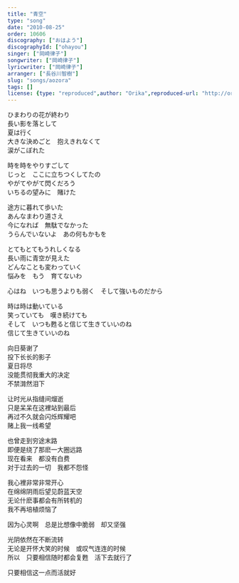 ```yaml
---
title: "青空"
type: "song"
date: "2010-08-25"
order: 10606
discography: ["おはよう"]
discographyId: ["ohayou"]
singer: ["岡崎律子"]
songwriter: ["岡崎律子"]
lyricwriter: ["岡崎律子"]
arranger: ["長谷川智樹"]
slug: "songs/aozora"
tags: []
license: {type: "reproduced",author: "Orika",reproduced-url: "http://orikamushi.myweb.hinet.net/",reproduced-website: "織歌蟲網站"}
---
```


ひまわりの花が終わり   
長い影を落として   
夏は行く   
大きな決めごと　抱えきれなくて   
涙がこぼれた   
  
時を時をやりすごして   
じっと　ここに立ちつくしてたの   
やがてやがて閃くだろう   
いちるの望みに　賭けた   
  
途方に暮れて歩いた   
あんなまわり道さえ   
今になれば　無駄でなかった   
うらんでいないよ　あの何もかもを   
  
とてもとてもうれしくなる   
長い雨に青空が見えた   
どんなことも変わっていく   
悩みを　もう　育てないわ   
  
心はね　いつも思うよりも弱く　そして強いものだから   
  
時は時は動いている   
笑っていても　嘆き続けても   
そして　いつも甦ると信じて生きていいのね   
信じて生きていいのね  
  
向日葵谢了   
投下长长的影子   
夏日将尽   
没能贯彻我重大的决定   
不禁潸然泪下   
  
让时光从指缝间熘逝   
只是呆呆在这裡站到最后  
再过不久就会闪烁辉耀吧   
赌上我一线希望   
  
也曾走到穷途末路   
即便是绕了那麽一大圈远路   
现在看来　都没有白费   
对于过去的一切　我都不怨怪   
  
我心裡非常非常开心   
在绵绵阴雨后望见蔚蓝天空   
无论什麽事都会有所转机的   
我不再培植烦恼了   
  
因为心灵啊　总是比想像中脆弱　却又坚强   
  
光阴依然在不断流转   
无论是开怀大笑的时候　或叹气连连的时候   
所以　只要相信随时都会复甦　活下去就行了   
  
只要相信这一点而活就好

